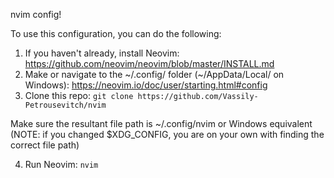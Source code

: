 nvim config!

To use this configuration, you can do the following:
1. If you haven't already, install Neovim: https://github.com/neovim/neovim/blob/master/INSTALL.md
2. Make or navigate to the \~/.config/ folder (\~/AppData/Local/ on Windows): https://neovim.io/doc/user/starting.html#config
3. Clone this repo: `git clone https://github.com/Vassily-Petrousevitch/nvim`

Make sure the resultant file path is ~/.config/nvim or Windows equivalent (NOTE: if you changed $XDG_CONFIG, you are on your own with finding the correct file path) 

4. Run Neovim: `nvim`
